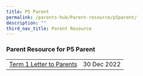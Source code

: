 ```yaml
---
title: P5 Parent
permalink: /parents-hub/Parent-resource/p5parent/
description: ""
third_nav_title: Parent Resource
---
```

### Parent Resource for P5 Parent

|  |  |
|---|---|
| [Term 1 Letter to Parents](/files/Parent_Hub/2023_TERM_1_COE_Website.pdf) | 30 Dec 2022 |